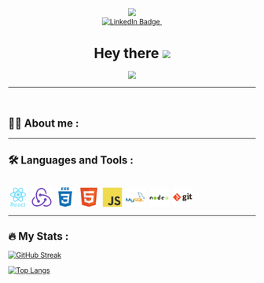 <div id="header" align="center">
  <img src="https://media.giphy.com/media/L1KpkdbH8aEkXow8eV/giphy.gif" width="150"/>
  
  <div>
    <a href="https://www.linkedin.com/in/daniroman-webdeveloper/">
      <img src="https://img.shields.io/badge/LinkedIn-blue?style=for-the-badge&logo=linkedin&logoColor=white" alt="LinkedIn Badge"/>
    </a>
    <img src="https://komarev.com/ghpvc/?username=Da-zeros&style=flat-square&color=blue" alt=""/>
  </div>
  
  <h1>
    Hey there
    <img src="https://media.giphy.com/media/hvRJCLFzcasrR4ia7z/giphy.gif" width="30px"/>
  </h1>   
</div>
<div align="center">
    <img src="https://media.giphy.com/media/ujvhLZGsTajgQ/giphy.gif" width="400"/>
 </div>
<hr></hr> 
<br>

## :technologist: About me :

<hr></hr>

## :hammer_and_wrench: Languages and Tools :

<br>
<div>
  <img src="https://github.com/devicons/devicon/blob/master/icons/react/react-original-wordmark.svg" title="React" alt="React" width="40" height="40"/>&nbsp;
  <img src="https://github.com/devicons/devicon/blob/master/icons/redux/redux-original.svg" title="Redux" alt="Redux " width="40" height="40"/>&nbsp;
  <img src="https://github.com/devicons/devicon/blob/master/icons/css3/css3-plain-wordmark.svg"  title="CSS3" alt="CSS" width="40" height="40"/>&nbsp;
  <img src="https://github.com/devicons/devicon/blob/master/icons/html5/html5-original.svg" title="HTML5" alt="HTML" width="40" height="40"/>&nbsp;
  <img src="https://github.com/devicons/devicon/blob/master/icons/javascript/javascript-original.svg" title="JavaScript" alt="JavaScript" width="40" height="40"/>&nbsp;
  <img src="https://github.com/devicons/devicon/blob/master/icons/mysql/mysql-original-wordmark.svg" title="MySQL"  alt="MySQL" width="40" height="40"/>&nbsp;
  <img src="https://github.com/devicons/devicon/blob/master/icons/nodejs/nodejs-original-wordmark.svg" title="NodeJS" alt="NodeJS" width="40" height="40"/>&nbsp;
  <img src="https://github.com/devicons/devicon/blob/master/icons/git/git-original-wordmark.svg" title="Git" alt="Git" width="40" height="40"/>
</div>
<hr></hr>

## :fire: My Stats :

[![GitHub Streak](http://github-readme-streak-stats.herokuapp.com?user=Da-zeros&theme=dark&background=000000)](https://git.io/streak-stats)

[![Top Langs](https://github-readme-stats.vercel.app/api/top-langs/?username=Da-zeros&layout=compact&theme=vision-friendly-dark)](https://github.com/anuraghazra/github-readme-stats)





<!--
**Da-zeros/Da-zeros** is a ✨ _special_ ✨ repository because its `README.md` (this file) appears on your GitHub profile.

Here are some ideas to get you started:

- 🔭 I’m currently working on ...
- 🌱 I’m currently learning ...
- 👯 I’m looking to collaborate on ...
- 🤔 I’m looking for help with ...
- 💬 Ask me about ...
- 📫 How to reach me: ...
- 😄 Pronouns: ...
- ⚡ Fun fact: ...
-->
